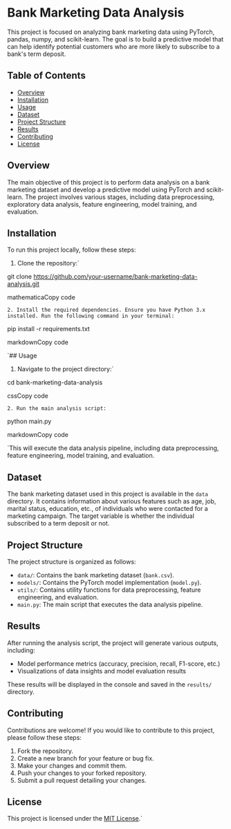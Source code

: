 # Bank Marketing Data Analysis

This project is focused on analyzing bank marketing data using PyTorch, pandas, numpy, and scikit-learn. The goal is to build a predictive model that can help identify potential customers who are more likely to subscribe to a bank's term deposit.

## Table of Contents

- [Overview](#overview)
- [Installation](#installation)
- [Usage](#usage)
- [Dataset](#dataset)
- [Project Structure](#project-structure)
- [Results](#results)
- [Contributing](#contributing)
- [License](#license)

## Overview

The main objective of this project is to perform data analysis on a bank marketing dataset and develop a predictive model using PyTorch and scikit-learn. The project involves various stages, including data preprocessing, exploratory data analysis, feature engineering, model training, and evaluation.

## Installation

To run this project locally, follow these steps:

1. Clone the repository:`

git clone <https://github.com/your-username/bank-marketing-data-analysis.git>

mathematicaCopy code

 `2. Install the required dependencies. Ensure you have Python 3.x installed. Run the following command in your terminal:`

pip install -r requirements.txt

markdownCopy code

 `## Usage

1. Navigate to the project directory:`

cd bank-marketing-data-analysis

cssCopy code

 `2. Run the main analysis script:`

python main.py

markdownCopy code

 `This will execute the data analysis pipeline, including data preprocessing, feature engineering, model training, and evaluation.

## Dataset

The bank marketing dataset used in this project is available in the `data` directory. It contains information about various features such as age, job, marital status, education, etc., of individuals who were contacted for a marketing campaign. The target variable is whether the individual subscribed to a term deposit or not.

## Project Structure

The project structure is organized as follows:

- `data/`: Contains the bank marketing dataset (`bank.csv`).
- `models/`: Contains the PyTorch model implementation (`model.py`).
- `utils/`: Contains utility functions for data preprocessing, feature engineering, and evaluation.
- `main.py`: The main script that executes the data analysis pipeline.

## Results

After running the analysis script, the project will generate various outputs, including:

- Model performance metrics (accuracy, precision, recall, F1-score, etc.)
- Visualizations of data insights and model evaluation results

These results will be displayed in the console and saved in the `results/` directory.

## Contributing

Contributions are welcome! If you would like to contribute to this project, please follow these steps:

1. Fork the repository.
2. Create a new branch for your feature or bug fix.
3. Make your changes and commit them.
4. Push your changes to your forked repository.
5. Submit a pull request detailing your changes.

## License

This project is licensed under the [MIT License](LICENSE).`
